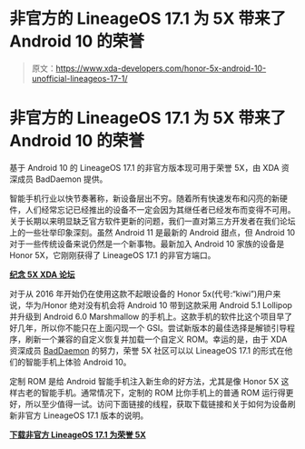 # 非官方的 LineageOS 17.1 为 5X 带来了 Android 10 的荣誉

> 原文：<https://www.xda-developers.com/honor-5x-android-10-unofficial-lineageos-17-1/>

# 非官方的 LineageOS 17.1 为 5X 带来了 Android 10 的荣誉

基于 Android 10 的 LineageOS 17.1 的非官方版本现可用于荣誉 5X，由 XDA 资深成员 BadDaemon 提供。

智能手机行业以快节奏著称，新设备层出不穷。随着所有快速发布和闪亮的新硬件，人们经常忘记已经推出的设备不一定会因为其继任者已经发布而变得不可用。关于长期以来明显缺乏官方软件更新的问题，我们一直对第三方开发者在我们论坛上的一些壮举印象深刻。虽然 Android 11 是最新的 Android 甜点，但 Android 10 对于一些传统设备来说仍然是一个新事物。最新加入 Android 10 家族的设备是 Honor 5X，它刚刚获得了 LineageOS 17.1 的非官方端口。

**[纪念 5X XDA 论坛](https://forum.xda-developers.com/c/honor-5x.5021/)**

对于从 2016 年开始仍在使用这款不起眼设备的 Honor 5x(代号:“kiwi”)用户来说，华为/Honor 绝对没有机会将 Android 10 带到这款采用 Android 5.1 Lollipop 并升级到 Android 6.0 Marshmallow 的手机上。这款手机的软件比这个项目早了好几年，所以你不能只在上面闪现一个 GSI。尝试新版本的最佳选择是解锁引导程序，刷新一个兼容的自定义恢复并加载一个自定义 ROM。幸运的是，由于 XDA 资深成员 [BadDaemon](https://forum.xda-developers.com/m/baddaemon.5662620/) 的努力，荣誉 5X 社区可以以 LineageOS 17.1 的形式在他们的智能手机上体验 Android 10。

定制 ROM 是给 Android 智能手机注入新生命的好方法，尤其是像 Honor 5X 这样古老的智能手机。通常情况下，定制的 ROM 比你手机上的普通 ROM 运行得更好，所以至少值得一试。访问下面链接的线程，获取下载链接和关于如何为设备刷新非官方 LineageOS 17.1 版本的说明。

**[下载非官方 LineageOS 17.1 为荣誉 5X](https://forum.xda-developers.com/t/rom-10-0-lineageos-17-1-unofficial-for-honor-5x.4212671/)**